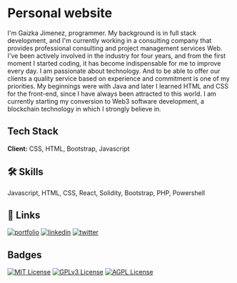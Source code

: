 # Personal website

I'm Gaizka Jimenez, programmer. My background is in full stack development, 
and I'm currently working in a consulting company that provides professional 
consulting and project management services Web. I've been actively involved in the 
industry for four years, and from the first moment I started coding, it has become 
indispensable for me to improve every day. I am passionate about technology. 
And to be able to offer our clients a quality service based on experience and 
commitment is one of my priorities. My beginnings were with Java and later I learned
 HTML and CSS for the front-end, since I have always been attracted to this world. 
 I am currently starting my conversion to Web3 software development,
 a blockchain technology in which I strongly believe in.
 

## Tech Stack

**Client:** CSS, HTML, Bootstrap, Javascript



## 🛠 Skills
Javascript, HTML, CSS, React, Solidity, Bootstrap, PHP, Powershell


## 🔗 Links
[![portfolio](https://img.shields.io/badge/my_portfolio-000?style=for-the-badge&logo=ko-fi&logoColor=white)](https://gaizkajimenez.com/)
[![linkedin](https://img.shields.io/badge/linkedin-0A66C2?style=for-the-badge&logo=linkedin&logoColor=white)](https://www.linkedin.com/in/gaizkajimenez)
[![twitter](https://img.shields.io/badge/twitter-1DA1F2?style=for-the-badge&logo=twitter&logoColor=white)](https://twitter.com/r3tr0_eth)


## Badges


[![MIT License](https://img.shields.io/badge/License-MIT-green.svg)](https://choosealicense.com/licenses/mit/)
[![GPLv3 License](https://img.shields.io/badge/License-GPL%20v3-yellow.svg)](https://opensource.org/licenses/)
[![AGPL License](https://img.shields.io/badge/license-AGPL-blue.svg)](http://www.gnu.org/licenses/agpl-3.0)
